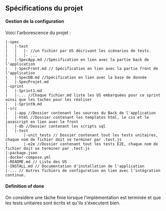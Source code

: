 ## Spécifications du projet

#### Gestion de la configuration

Voici l'arborescence du projet :
```
|-spec
|   |-test
|   |   |- //un fichier par US décrivant les scénarios de tests.
|   |   |- ...
|   |-SpecApp.md //Spécification en lien avec la partie back de l'application
|   |-SpecFront.md // Spécification en lien avec la partie front de l'application
|   |-SpecDB.md //Spécification en lien avec la base de donnée
|   |-SpecProjet.md
|-sprint
|   |-Sprint1.md
|   |-... //Chaque fichier.md liste les US embarquées pour ce sprint ainsi que les taches pour les réaliser
|   |-SprintN.md
|-src
|   |-app //Dossier contenant les sources du Back de l'application
|   |-html //Dossier contenant les templates html, le css et le javascript en lien avec le front
|   |-db //Dossier contenant les scripts sql
|   |-test
|       |-unit_tests // Dossier contenant tout les tests unitaires, chaque nom de fichier doit se terminer par .test.js
|       |-e2e //Dossier contenant tout les tests E2E, chaque nom de fichier doit se terminer par .test.js
|-package.json
|-docker-compose.yml
|-README.md // Liste des US
|-INSTALL.md // Documentation d'installation de l'application
|-... // Autres fichiers de configuration en lien avec l'intégration continue.
```

#### Definition of done 

On considère une tâche finie lorsque l'implémentation est terminée et que les tests unitaires sont écrits et qu'ils s'éxecutent bien.